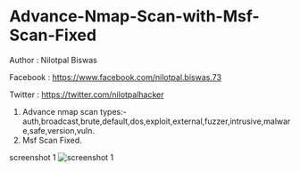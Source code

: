 # Advance-Nmap-Scan-with-Msf-Scan-Fixed
Author : Nilotpal Biswas

Facebook : https://www.facebook.com/nilotpal.biswas.73

Twitter : https://twitter.com/nilotpalhacker

1. Advance nmap scan types:- auth,broadcast,brute,default,dos,exploit,external,fuzzer,intrusive,malware,safe,version,vuln.
2. Msf Scan Fixed.

screenshot 1
![screenshot 1](https://user-images.githubusercontent.com/19248178/26939116-e5963c42-4c93-11e7-8a5c-1a3420ae62a8.png)

